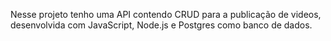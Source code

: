 Nesse projeto tenho uma API contendo CRUD para a publicação de videos, desenvolvida com JavaScript, Node.js e Postgres como banco de dados.
